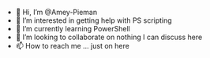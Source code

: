 - 👋 Hi, I’m @Amey-Pieman
- 👀 I’m interested in getting help with PS scripting
- 🌱 I’m currently learning PowerShell
- 💞️ I’m looking to collaborate on nothing I can discuss here
- 📫 How to reach me ... just on here

<!---
Amey-Pieman/Amey-Pieman is a ✨ special ✨ repository because its `README.md` (this file) appears on your GitHub profile.
You can click the Preview link to take a look at your changes.
--->
